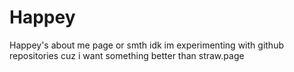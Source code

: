 # Happey
Happey's about me page or smth idk im experimenting with github repositories cuz i want something better than straw.page

